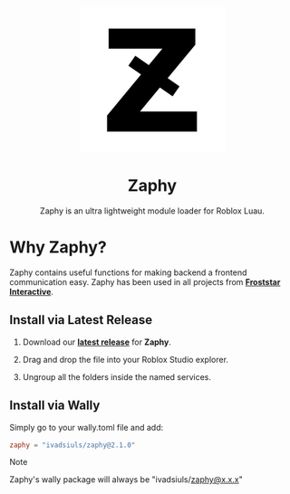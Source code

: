 <div align="center">

<a href="https://www.roblox.com/communities/35123256">
  <img src="https://github.com/froststarinteractive/zaphy/blob/97ffb60766a2f2240fec6e4820447915f3a163b1/Icon256.png" alt="Icon" />
</a>

# Zaphy
Zaphy is an ultra lightweight module loader for Roblox Luau.

</div>

# Why Zaphy?
Zaphy contains useful functions for making backend a frontend communication easy. Zaphy has been used in all projects from **[Froststar Interactive](https://www.roblox.com/communities/35123256)**.

## Install via Latest Release

1. Download our [**latest release**](https://github.com/froststarinteractive/zaphy/releases) for **Zaphy**.

2. Drag and drop the file into your Roblox Studio explorer.

3. Ungroup all the folders inside the named services.

## Install via Wally

Simply go to your wally.toml file and add:
```toml
zaphy = "ivadsiuls/zaphy@2.1.0"
```



> [!NOTE]
> Zaphy's wally package will always be "ivadsiuls/zaphy@x.x.x"
